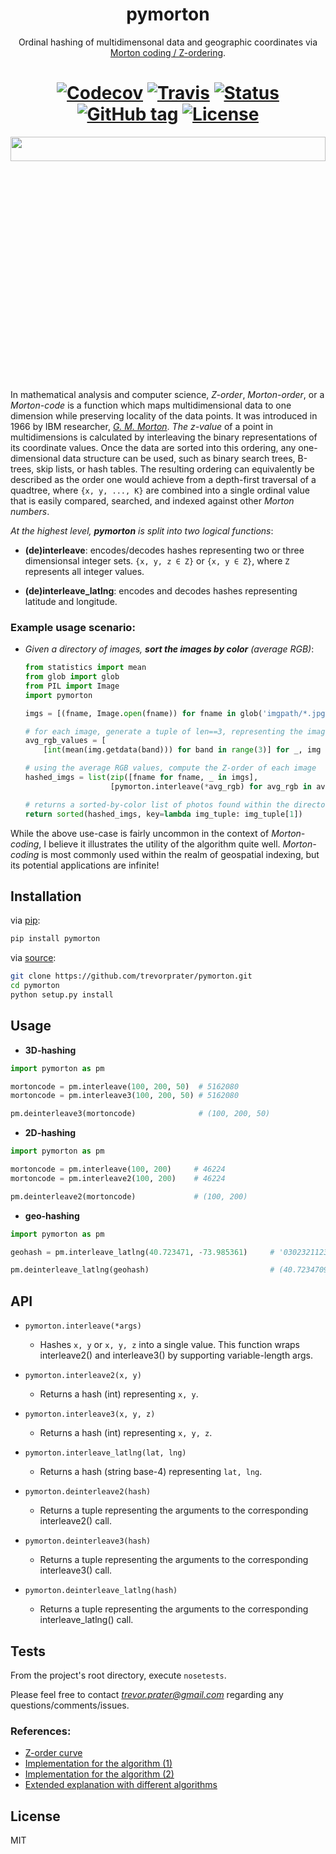 # <div align="center">pymorton</div>

<p align="center">Ordinal hashing of multidimensonal data and geographic coordinates via <a href="https://en.wikipedia.org/wiki/Z-order_curve">Morton coding / Z-ordering</a>.</p>

# <div align="center">[![Codecov](https://img.shields.io/codecov/c/github/trevorprater/pymorton.svg)](https://codecov.io/gh/trevorprater/pymorton) [![Travis](https://img.shields.io/travis/trevorprater/pymorton.svg)](https://travis-ci.org/trevorprater/pymorton) [![Status](https://img.shields.io/badge/status-stable-brightgreen.svg)](https://travis-ci.org/trevorprater/pymorton) [![GitHub tag](https://img.shields.io/github/tag/trevorprater/pymorton.svg)]() [![License](https://img.shields.io/badge/license-MIT-blue.svg)](https://github.com/trevorprater/pymorton/blob/master/LICENSE.md) </div>

<p align="center">
  <img src="https://i.imgur.com/WlMKO20r.jpg" height=10% width=100%>
</p>

In mathematical analysis and computer science, *Z-order*, *Morton-order*, or a *Morton-code* is a function which maps multidimensional data to one dimension while preserving locality of the data points. It was introduced in 1966 by IBM researcher, *[G. M. Morton](https://domino.research.ibm.com/library/cyberdig.nsf/papers/0DABF9473B9C86D48525779800566A39/$File/Morton1966.pdf)*. *The z-value* of a point in multidimensions is calculated by interleaving the binary representations of its coordinate values. Once the data are sorted into this ordering, any one-dimensional data structure can be used, such as binary search trees, B-trees, skip lists, or hash tables. The resulting ordering can equivalently be described as the order one would achieve from a depth-first traversal of a quadtree,
where `{x, y, ..., K}` are combined into a single ordinal value that is easily compared, searched, and indexed against other *Morton numbers*. 


*At the highest level, **pymorton** is split into two logical functions*:

  * **(de)interleave**: encodes/decodes hashes representing two or three dimensionsal integer sets. `{x, y, z ∈ Z}` or `{x, y ∈ Z}`, where `Z` represents all integer values.
  
  * **(de)interleave_latlng**: encodes and decodes hashes representing latitude and longitude.

<div style="page-break-after: always;"></div>

### Example usage scenario:
 * *Given a directory of images, **sort the images by color** (average RGB)*:
 
 
   ```python
   from statistics import mean
   from glob import glob
   from PIL import Image
   import pymorton

   imgs = [(fname, Image.open(fname)) for fname in glob('imgpath/*.jpg')[:100]]
   
   # for each image, generate a tuple of len==3, representing the image's average RGB value
   avg_rgb_values = [
       [int(mean(img.getdata(band))) for band in range(3)] for _, img in imgs]
   
   # using the average RGB values, compute the Z-order of each image
   hashed_imgs = list(zip([fname for fname, _ in imgs],
                      [pymorton.interleave(*avg_rgb) for avg_rgb in avg_rgb_values]))
   
   # returns a sorted-by-color list of photos found within the directory
   return sorted(hashed_imgs, key=lambda img_tuple: img_tuple[1])
   ```

While the above use-case is fairly uncommon in the context of *Morton-coding*, I believe it illustrates the utility of the algorithm quite well. *Morton-coding* is most commonly used within the realm of geospatial indexing, but its potential applications are infinite!


## Installation

via [pip](https://pypi.python.org/pypi/pymorton/0.1.0):
```bash
pip install pymorton
```


via [source](https://github.com/trevorprater/pymorton):
```bash
git clone https://github.com/trevorprater/pymorton.git
cd pymorton
python setup.py install
```


## Usage

* **3D-hashing**
```python
import pymorton as pm

mortoncode = pm.interleave(100, 200, 50)  # 5162080
mortoncode = pm.interleave3(100, 200, 50) # 5162080

pm.deinterleave3(mortoncode)              # (100, 200, 50)
```


* **2D-hashing**
```python
import pymorton as pm

mortoncode = pm.interleave(100, 200)     # 46224
mortoncode = pm.interleave2(100, 200)    # 46224

pm.deinterleave2(mortoncode)             # (100, 200)
```


* **geo-hashing**
```python
import pymorton as pm

geohash = pm.interleave_latlng(40.723471, -73.985361)     # '03023211233202130332202203002303'

pm.deinterleave_latlng(geohash)                           # (40.723470943048596, -73.98536103777587)
```


## API
- `pymorton.interleave(*args)`
    * Hashes `x, y` or `x, y, z` into a single value.
                   This function wraps interleave2() and interleave3() by supporting variable-length args.

- `pymorton.interleave2(x, y)`
    * Returns a hash (int) representing `x, y`.

- `pymorton.interleave3(x, y, z)`
    * Returns a hash (int) representing `x, y, z`.

- `pymorton.interleave_latlng(lat, lng)`
    * Returns a hash (string base-4)
                   representing `lat, lng`.

- `pymorton.deinterleave2(hash)`
    * Returns a tuple representing the arguments to
                   the corresponding interleave2() call.

- `pymorton.deinterleave3(hash)`
    * Returns a tuple representing the arguments to
                   the corresponding interleave3() call.

- `pymorton.deinterleave_latlng(hash)`
    * Returns a tuple representing the arguments to
                   the corresponding interleave_latlng() call.

<div style="page-break-after: always;"></div>

## Tests

From the project's root directory, execute `nosetests`.

Please feel free to contact *trevor.prater@gmail.com* regarding any questions/comments/issues.


### References:

* [Z-order curve](https://en.wikipedia.org/wiki/Z-order_curve)
* [Implementation for the algorithm (1)](http://stackoverflow.com/a/18528775)
* [Implementation for the algorithm (2)](https://github.com/Forceflow/libmorton)
* [Extended explanation with different algorithms](http://www.forceflow.be/2013/10/07/morton-encodingdecoding-through-bit-interleaving-implementations/)


## License
MIT
